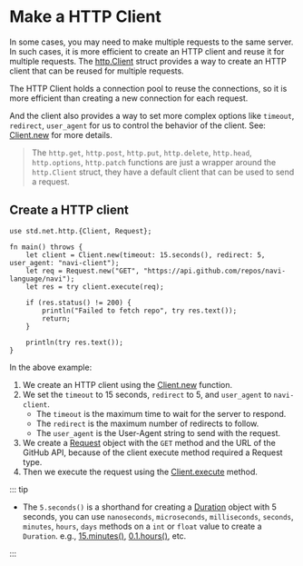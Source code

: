 # Make a HTTP Client

In some cases, you may need to make multiple requests to the same server. In such cases, it is more efficient to create an HTTP client and reuse it for multiple requests. The [http.Client](/stdlib/std.net.http#std.net.http.Client) struct provides a way to create an HTTP client that can be reused for multiple requests.

The HTTP Client holds a connection pool to reuse the connections, so it is more efficient than creating a new connection for each request.

And the client also provides a way to set more complex options like `timeout`, `redirect`, `user_agent` for us to control the behavior of the client. See: [Client.new](/stdlib/std.net.http#Client.new) for more details.

> The `http.get`, `http.post`, `http.put`, `http.delete`, `http.head`, `http.options`, `http.patch` functions are just a wrapper around the `http.Client` struct, they have a default client that can be used to send a request.

## Create a HTTP client

```nv
use std.net.http.{Client, Request};

fn main() throws {
    let client = Client.new(timeout: 15.seconds(), redirect: 5, user_agent: "navi-client");
    let req = Request.new("GET", "https://api.github.com/repos/navi-language/navi");
    let res = try client.execute(req);

    if (res.status() != 200) {
        println("Failed to fetch repo", try res.text());
        return;
    }

    println(try res.text());
}
```

In the above example:

1. We create an HTTP client using the [Client.new](/stdlib/std.net.http#std.net.http.Client#new) function.
2. We set the `timeout` to 15 seconds, `redirect` to 5, and `user_agent` to `navi-client`.
   - The `timeout` is the maximum time to wait for the server to respond.
   - The `redirect` is the maximum number of redirects to follow.
   - The `user_agent` is the User-Agent string to send with the request.
3. We create a [Request](/stdlib/std.net.http#std.net.http.Request) object with the `GET` method and the URL of the GitHub API, because of the client execute method required a Request type.
4. Then we execute the request using the [Client.execute](/stdlib/std.net.http#Client#execute) method.

::: tip

- The `5.seconds()` is a shorthand for creating a [Duration](/stdlib/std.time#std.time.Duration) object with 5 seconds, you can use `nanoseconds`, `microseconds`, `milliseconds`, `seconds`, `minutes`, `hours`, `days` methods on a `int` or `float` value to create a `Duration`. e.g., [15.minutes()](/stdlib/lang.int#int#minutes), [0.1.hours()](/stdlib/lang.float#float#hours), etc.

:::
